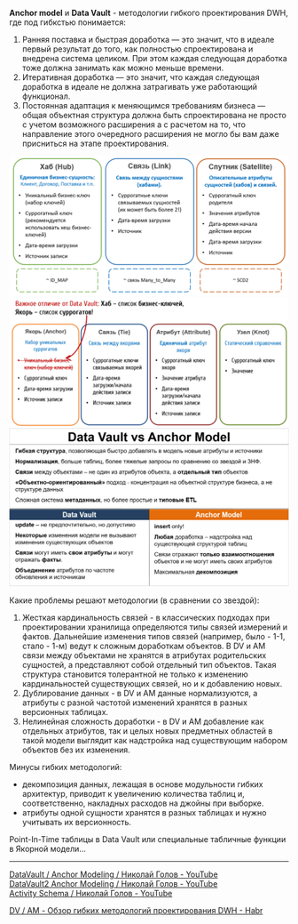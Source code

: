 **Anchor model** и **Data Vault** - методологии гибкого проектирования DWH, где под гибкстью понимается:
1. Ранняя поставка и быстрая доработка — это значит, что в идеале первый результат до того, как полностью спроектирована и внедрена система целиком. При этом каждая следующая доработка тоже должна занимать как можно меньше времени.
2. Итеративная доработка — это значит, что каждая следующая доработка в идеале не должна затрагивать уже работающий функционал. 
3. Постоянная адаптация к меняющимся требованиям бизнеса — общая объектная структура должна быть спроектирована не просто с учетом возможного расширения а с расчетом на то, что направление этого очередного расширения не могло бы вам даже присниться на этапе проектирования.

<img src="https://github.com/oldos-orwell/data_notes/blob/main/images/dv.png"/>
<img src="https://github.com/oldos-orwell/data_notes/blob/main/images/anchor.png"/>
<img src="https://github.com/oldos-orwell/data_notes/blob/main/images/dv-vs-anchor.png"/>

Какие проблемы решают методологии (в сравнении со звездой):
1. Жесткая кардинальность связей - в классических подходах при проектировании хранилища определяются типы связей измерений и фактов. Дальнейшие изменения типов связей (например, было - 1-1, стало - 1-м) ведут к сложным доработкам объектов. В DV и AM связи между объектами не хранятся в атрибутах родительских сущностей, а представляют собой отдельный тип объектов. Такая структура становится толерантной не только к изменению кардинальностей существующих связей, но и к добавлению новых.
2. Дублирование данных - в DV и AM данные нормализуются, а атрибуты с разной частотой изменений хранятся в разных версионных таблицах.
3. Нелинейная сложность доработки - в DV и AM добавление как отдельных атрибутов, так и целых новых предметных областей в такой модели выглядит как надстройка над существующим набором объектов без их изменения.

Минусы гибких методологий: 
* декомпозиция данных, лежащая в основе модульности гибких архитектур, приводит к увеличению количества таблиц и, соответственно, накладных расходов на джойны при выборке.
* атрибуты одной сущности хранятся в разных таблицах и нужно учитывать их версионность.

 Point-In-Time таблицы в Data Vault или специальные табличные функции в Якорной модели...


  
___
[DataVault / Anchor Modeling / Николай Голов - YouTube](https://www.youtube.com/watch?v=-ZgzpQXsxi0&list=WL&index=16&t=11s&ab_channel=DataLearn)  
[DataVault2 Anchor Modeling / Николай Голов - YouTube](https://www.youtube.com/watch?v=IZw1cB1uDts&list=WL&index=6&ab_channel=DataLearn)  
[Activity Schema / Николай Голов - YouTube](https://www.youtube.com/watch?v=JXdz7-hCJyI&ab_channel=DataLearn)  
  
[DV / AM - Обзор гибких методологий проектирования DWH - Habr](https://habr.com/ru/companies/glowbyte/articles/515940/)
